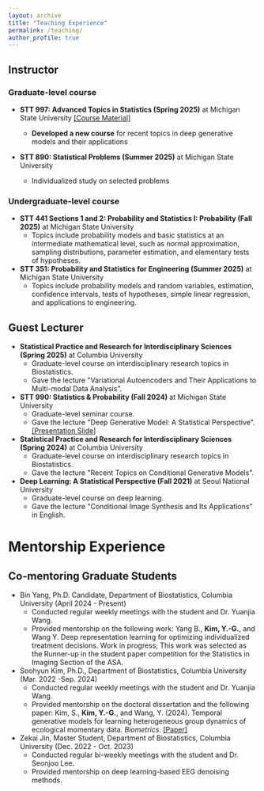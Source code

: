 ```yaml
---
layout: archive
title: "Teaching Experience"
permalink: /teaching/
author_profile: true
---
```


## Instructor
### Graduate-level course
  - **STT 997: Advanced Topics in Statistics (Spring 2025)** at Michigan State University [[Course Material]](https://github.com/kyg0910/-STT997-Deep-Generative-Model/tree/main)
    - **Developed a new course** for recent topics in deep generative models and their applications
      
  - **STT 890: Statistical Problems (Summer 2025)** at Michigan State University
    - Individualized study on selected problems
   
### Undergraduate-level course
  - **STT 441 Sections 1 and 2: Probability and Statistics I: Probability (Fall 2025)** at Michigan State University
    - Topics include probability models and basic statistics at an intermediate mathematical level, such as normal approximation, sampling distributions, parameter estimation, and elementary tests of hypotheses.
  - **STT 351: Probability and Statistics for Engineering (Summer 2025)** at Michigan State University
    - Topics include probability models and random variables, estimation, confidence intervals, tests of hypotheses, simple linear regression, and applications to engineering.
    
## Guest Lecturer
  - **Statistical Practice and Research for Interdisciplinary Sciences (Spring 2025)** at Columbia University
    - Graduate-level course on interdisciplinary research topics in Biostatistics.
    - Gave the lecture "Variational Autoencoders and Their Applications to Multi-modal Data Analysis".
  - **STT 990: Statistics & Probability (Fall 2024)** at Michigan State University
    - Graduate-level seminar course.
    - Gave the lecture "Deep Generative Model: A Statistical Perspective". [[Presentation Slide]](https://github.com/kyg0910/kyg0910.github.io/blob/master/_pages/%5BSTT%20990%5D%20Deep%20Generative%20Model_A%20Statistical%20Perspective.pdf)
  - **Statistical Practice and Research for Interdisciplinary Sciences (Spring 2024)** at Columbia University
    - Graduate-level course on interdisciplinary research topics in Biostatistics.
    - Gave the lecture "Recent Topics on Conditional Generative Models".
  - **Deep Learning: A Statistical Perspective (Fall 2021)** at Seoul National University
    - Graduate-level course on deep learning.
    - Gave the lecture "Conditional Image Synthesis and Its Applications" in English.

# Mentorship Experience
      
## Co-mentoring Graduate Students
  - Bin Yang, Ph.D. Candidate, Department of Biostatistics, Columbia University (April 2024 - Present)
    - Conducted regular weekly meetings with the student and Dr. Yuanjia Wang.
    - Provided mentorship on the following work: Yang B., **Kim, Y.-G.**, and Wang Y. Deep representation learning for optimizing individualized treatment decisions. Work in progress; This work was selected as the Runner-up in the student paper competition for the Statistics in Imaging Section of the ASA.
  - Soohyun Kim, Ph.D., Department of Biostatistics, Columbia University (Mar. 2022 -Sep. 2024)
    - Conducted regular weekly meetings with the student and Dr. Yuanjia Wang.
    - Provided mentorship on the doctoral dissertation and the following paper:
      Kim, S., **Kim, Y.-G.**, and Wang, Y. (2024). Temporal generative models for learning heterogeneous group dynamics of ecological momentary data. *Biometrics*. [[Paper]](https://academic.oup.com/biometrics/article/80/4/ujae115/7821109)
  - Zekai Jin, Master Student, Department of Biostatistics, Columbia University (Dec. 2022 - Oct. 2023)
    - Conducted regular bi-weekly meetings with the student and Dr. Seonjoo Lee.
    - Provided mentorship on deep learning-based EEG denoising methods.
